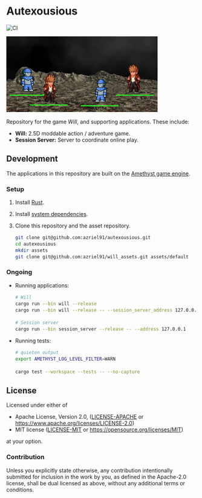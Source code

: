 # Autexousious

![CI](https://github.com/azriel91/autexousious/workflows/CI/badge.svg)

<!-- TODO: Re-enable once we can test with coverage in Github -->
<!-- [![coverage report](https://gitlab.com/azriel91/autexousious/badges/master/coverage.svg)](https://gitlab.com/azriel91/autexousious/commits/master) -->

![Will screenshot](img/multiplayer.png)

Repository for the game *Will*, and supporting applications. These include:

* **Will:** 2.5D moddable action / adventure game.
* **Session Server:** Server to coordinate online play.

## Development

The applications in this repository are built on the [Amethyst game engine](https://github.com/amethyst/amethyst).

### Setup

1. Install [Rust](https://rustup.rs/).
2. Install [system dependencies](https://github.com/amethyst/amethyst#dependencies).
3. Clone this repository and the asset repository.

    ```bash
    git clone git@github.com:azriel91/autexousious.git
    cd autexousious
    mkdir assets
    git clone git@github.com:azriel91/will_assets.git assets/default
    ```

### Ongoing

* Running applications:

    ```bash
    # Will
    cargo run --bin will --release
    cargo run --bin will --release -- --session_server_address 127.0.0.1

    # Session server
    cargo run --bin session_server --release -- --address 127.0.0.1
    ```

* Running tests:

    ```bash
    # quieten output
    export AMETHYST_LOG_LEVEL_FILTER=WARN

    cargo test --workspace --tests -- --no-capture
    ```

## License

Licensed under either of

* Apache License, Version 2.0, ([LICENSE-APACHE](LICENSE-APACHE) or https://www.apache.org/licenses/LICENSE-2.0)
* MIT license ([LICENSE-MIT](LICENSE-MIT) or https://opensource.org/licenses/MIT)

at your option.

### Contribution

Unless you explicitly state otherwise, any contribution intentionally
submitted for inclusion in the work by you, as defined in the Apache-2.0
license, shall be dual licensed as above, without any additional terms or
conditions.
